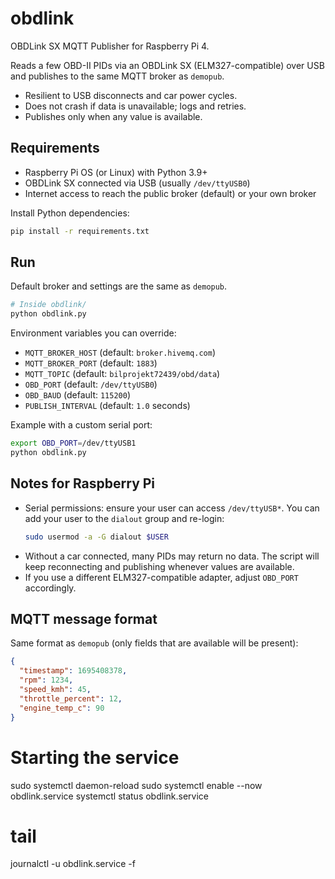 # obdlink

OBDLink SX MQTT Publisher for Raspberry Pi 4.

Reads a few OBD-II PIDs via an OBDLink SX (ELM327-compatible) over USB and publishes
to the same MQTT broker as `demopub`.

- Resilient to USB disconnects and car power cycles.
- Does not crash if data is unavailable; logs and retries.
- Publishes only when any value is available.

## Requirements

- Raspberry Pi OS (or Linux) with Python 3.9+
- OBDLink SX connected via USB (usually `/dev/ttyUSB0`)
- Internet access to reach the public broker (default) or your own broker

Install Python dependencies:

```bash
pip install -r requirements.txt
```

## Run

Default broker and settings are the same as `demopub`.

```bash
# Inside obdlink/
python obdlink.py
```

Environment variables you can override:

- `MQTT_BROKER_HOST` (default: `broker.hivemq.com`)
- `MQTT_BROKER_PORT` (default: `1883`)
- `MQTT_TOPIC` (default: `bilprojekt72439/obd/data`)
- `OBD_PORT` (default: `/dev/ttyUSB0`)
- `OBD_BAUD` (default: `115200`)
- `PUBLISH_INTERVAL` (default: `1.0` seconds)

Example with a custom serial port:

```bash
export OBD_PORT=/dev/ttyUSB1
python obdlink.py
```

## Notes for Raspberry Pi

- Serial permissions: ensure your user can access `/dev/ttyUSB*`.
  You can add your user to the `dialout` group and re-login:
  ```bash
  sudo usermod -a -G dialout $USER
  ```
- Without a car connected, many PIDs may return no data. The script will keep
  reconnecting and publishing whenever values are available.
- If you use a different ELM327-compatible adapter, adjust `OBD_PORT` accordingly.

## MQTT message format

Same format as `demopub` (only fields that are available will be present):

```json
{
  "timestamp": 1695408378,
  "rpm": 1234,
  "speed_kmh": 45,
  "throttle_percent": 12,
  "engine_temp_c": 90
}
```
# Starting the service
sudo systemctl daemon-reload
sudo systemctl enable --now obdlink.service
systemctl status obdlink.service

# tail
journalctl -u obdlink.service -f
